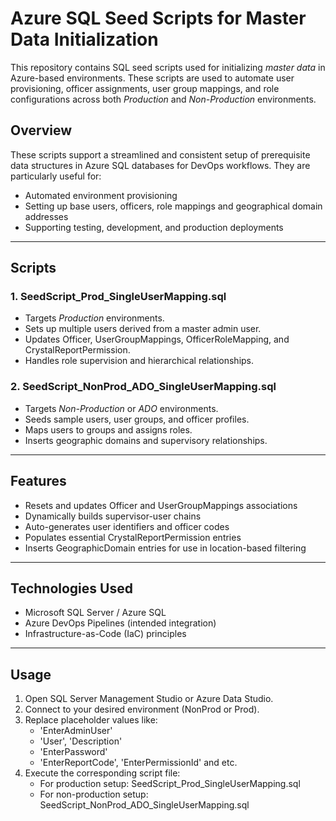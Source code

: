 # Azure SQL Seed Scripts for Master Data Initialization

This repository contains SQL seed scripts used for initializing *master data* in Azure-based environments. These scripts are used to automate user provisioning, officer assignments, user group mappings, and role configurations across both *Production* and *Non-Production* environments.

## Overview

These scripts support a streamlined and consistent setup of prerequisite data structures in Azure SQL databases for DevOps workflows. They are particularly useful for:

- Automated environment provisioning
- Setting up base users, officers, role mappings and geographical domain addresses
- Supporting testing, development, and production deployments

---

## Scripts

### 1. SeedScript_Prod_SingleUserMapping.sql
- Targets *Production* environments.
- Sets up multiple users derived from a master admin user.
- Updates Officer, UserGroupMappings, OfficerRoleMapping, and CrystalReportPermission.
- Handles role supervision and hierarchical relationships.

### 2. SeedScript_NonProd_ADO_SingleUserMapping.sql
- Targets *Non-Production* or *ADO* environments.
- Seeds sample users, user groups, and officer profiles.
- Maps users to groups and assigns roles.
- Inserts geographic domains and supervisory relationships.

---

## Features

- Resets and updates Officer and UserGroupMappings associations
- Dynamically builds supervisor-user chains
- Auto-generates user identifiers and officer codes
- Populates essential CrystalReportPermission entries
- Inserts GeographicDomain entries for use in location-based filtering

---

## Technologies Used

- Microsoft SQL Server / Azure SQL
- Azure DevOps Pipelines (intended integration)
- Infrastructure-as-Code (IaC) principles

---

## Usage

1. Open SQL Server Management Studio or Azure Data Studio.
2. Connect to your desired environment (NonProd or Prod).
3. Replace placeholder values like:
   - 'EnterAdminUser'
   - 'User', 'Description'
   - 'EnterPassword'
   - 'EnterReportCode', 'EnterPermissionId' and etc.
4. Execute the corresponding script file:
   - For production setup: SeedScript_Prod_SingleUserMapping.sql
   - For non-production setup: SeedScript_NonProd_ADO_SingleUserMapping.sql
